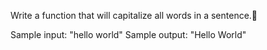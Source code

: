 Write a function that will capitalize all words in a sentence.🤔

Sample input: "hello world"
Sample output: "Hello World"

